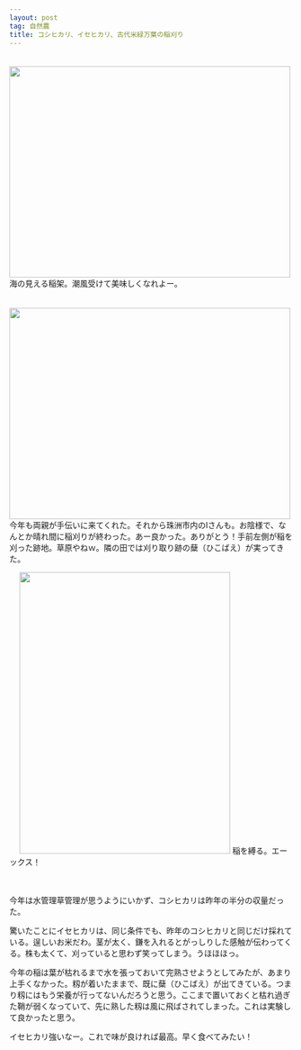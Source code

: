 ```yaml
---
layout: post
tag: 自然農
title: コシヒカリ、イセヒカリ、古代米緑万葉の稲刈り
---
```

　
<img src="https://kobapan.com/f/8171719005_8d816228a1.jpg" width="500" height="375" alt="">
海の見える稲架。潮風受けて美味しくなれよー。


　
<img src="https://kobapan.com/f/8171717149_3928a31ee2.jpg" width="500" height="375" alt="">
今年も両親が手伝いに来てくれた。それから珠洲市内のIさんも。お陰様で、なんとか晴れ間に稲刈りが終わった。あー良かった。ありがとう！手前左側が稲を刈った跡地。草原やねｗ。隣の田では刈り取り跡の蘖（ひこばえ）が実ってきた。


　
<img src="https://kobapan.com/f/8171715023_71fa632a23.jpg" width="375" height="500" alt="">
稲を縛る。エーックス！

　


今年は水管理草管理が思うようにいかず、コシヒカリは昨年の半分の収量だった。

驚いたことにイセヒカリは、同じ条件でも、昨年のコシヒカリと同じだけ採れている。逞しいお米だわ。茎が太く、鎌を入れるとがっしりした感触が伝わってくる。株も太くて、刈っていると思わず笑ってしまう。うほほほっ。

今年の稲は葉が枯れるまで水を張っておいて完熟させようとしてみたが、あまり上手くなかった。籾が着いたままで、既に蘖（ひこばえ）が出てきている。つまり籾にはもう栄養が行ってないんだろうと思う。ここまで置いておくと枯れ過ぎた鞘が弱くなっていて、先に熟した籾は風に飛ばされてしまった。これは実験して良かったと思う。

イセヒカリ強いなー。これで味が良ければ最高。早く食べてみたい！

